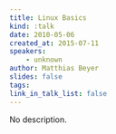 ```yaml
---
title: Linux Basics
kind: :talk
date: 2010-05-06
created_at: 2015-07-11
speakers:
    - unknown
author: Matthias Beyer
slides: false
tags:
link_in_talk_list: false
---
```


No description.
